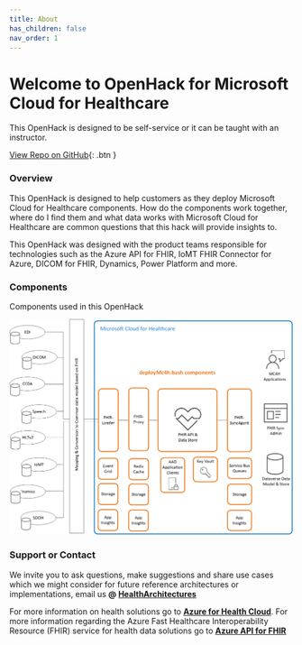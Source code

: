 ```yaml
---
title: About
has_children: false
nav_order: 1
---
```


# Welcome to OpenHack for Microsoft Cloud for Healthcare
This OpenHack is designed to be self-service or it can be taught with an instructor.   

[View Repo on GitHub](https://github.com/microsoft/openhack-mc4h){: .btn }


### Overview 
This OpenHack is designed to help customers as they deploy Microsoft Cloud for Healthcare components.  How do the components work together, where do I find them and what data works with Microsoft Cloud for Healthcare are common questions that this hack will provide insights to.   

This OpenHack was designed with the product teams responsible for technologies such as the Azure API for FHIR, IoMT FHIR Connector for Azure, DICOM for FHIR, Dynamics, Power Platform and more. 


### Components  
Components used in this OpenHack 

![component deployment](./assets/images/architecture/BigPicture.png)



### Support or Contact

We invite you to ask questions, make suggestions and share use cases which we might consider for future reference architectures or implementations, email us **@ <a href="mailto:HealthArchitectures@microsoft.com">HealthArchitectures</a>**


For more information on health solutions go to **[Azure for Health Cloud](https://azure.microsoft.com/en-us/industries/healthcare/)**. For more information regarding the Azure Fast Healthcare Interoperability Resource (FHIR) service for health data solutions go to **[Azure API for FHIR](https://azure.microsoft.com/en-us/services/azure-api-for-fhir/)**